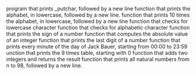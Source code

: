  program that prints _putchar, followed by a new line
function that prints the alphabet, in lowercase, followed by a new line.
function that prints 10 times the alphabet, in lowercase, followed by a new line
function that checks for lowercase character
function that checks for alphabetic character
function that prints the sign of a number
function that computes the absolute value of an integer
function that prints the last digit of a number
function that prints every minute of the day of Jack Bauer, starting from 00:00 to 23:59
unction that prints the 9 times table, starting with 0
function that adds two integers and returns the result
function that prints all natural numbers from n to 98, followed by a new line.
